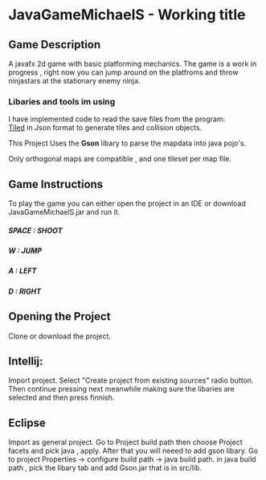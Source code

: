 # JavaGameMichaelS - Working title

## **Game Description**
A javafx 2d game with basic platforming mechanics.
The game is a work in progress , right now you can jump around on the platfroms and throw ninjastars at the stationary enemy ninja.

### Libaries and tools im using
I have implemented code to read the save files from the program:  
[Tiled](http://www.mapeditor.org/ "Tiled Map Editor")
in Json format to generate tiles and collision objects.

This Project Uses the **Gson** libary to parse the mapdata into java pojo's.

Only orthogonal maps are compatible , and one tileset per map file.
## **Game Instructions**

To play the game you can either open the project in an IDE or download JavaGameMichaelS.jar and run it.

##### **SPACE : SHOOT**

##### **W :   JUMP**

##### **A :   LEFT**

##### **D :   RIGHT**

## **Opening the Project**

Clone or download the project.

## Intellij:
Import project.
Select "Create project from existing sources" radio button.
Then continue pressing next meanwhile making sure the libaries are selected and then press finnish.

## Eclipse
Import as general project.
Go to Project build path then choose Project facets and pick java , apply.
After that you will neeed to add gson libary.
Go to project Properties -> configure build path -> java build path.
in java build path , pick the libary tab and add Gson.jar that is in src/lib.

